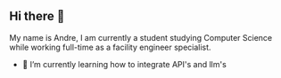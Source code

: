 ## Hi there 👋

My name is Andre, I am currently a student studying Computer Science while working full-time as a facility engineer specialist.

- 🌱 I’m currently learning how to integrate API's and llm's

<!--
**Kinjoo/Kinjoo** is a ✨ _special_ ✨ repository because its `README.md` (this file) appears on your GitHub profile.

Here are some ideas to get you started:

- 🔭 I’m currently working on ...
- 🌱 I’m currently learning ...
- 👯 I’m looking to collaborate on ...
- 🤔 I’m looking for help with ...
- 💬 Ask me about ...
- 📫 How to reach me: ...
- 😄 Pronouns: ...
- ⚡ Fun fact: ...
-->
